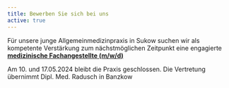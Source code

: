 ```yaml
---
title: Bewerben Sie sich bei uns
active: true
---
```


Für unsere junge Allgemeinmedizinpraxis in Sukow suchen wir als kompetente Verstärkung zum nächstmöglichen Zeitpunkt eine
engagierte <br><a href="assets/pdf/MFA-Stellenausschreibung.pdf" class="image fit"><b>medizinische Fachangestellte (m/w/d)</b></a>

Am 10. und 17.05.2024 bleibt die Praxis geschlossen. Die Vertretung übernimmt Dipl. Med. Radusch in Banzkow
